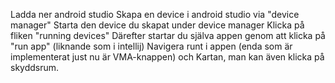 Ladda ner android studio
Skapa en device i android studio via "device manager"
Starta den device du skapat under device manager
Klicka på fliken "running devices"
Därefter startar du själva appen genom att klicka på "run app" (liknande som i intellij)
Navigera runt i appen (enda som är implementerat just nu är VMA-knappen) och Kartan, man kan även klicka på skyddsrum.
